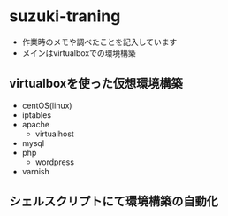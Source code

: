 # suzuki-traning

- 作業時のメモや調べたことを記入しています
- メインはvirtualboxでの環境構築
## virtualboxを使った仮想環境構築
- centOS(linux)
- iptables
- apache
  - virtualhost
- mysql
- php
  - wordpress
- varnish

## シェルスクリプトにて環境構築の自動化

##
